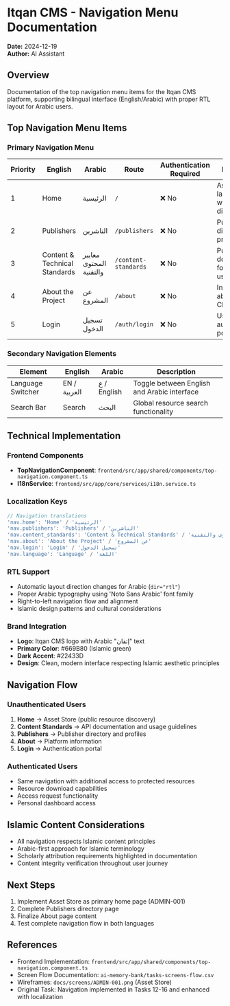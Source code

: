 # Itqan CMS - Navigation Menu Documentation

**Date:** 2024-12-19  
**Author:** AI Assistant  

## Overview
Documentation of the top navigation menu items for the Itqan CMS platform, supporting bilingual interface (English/Arabic) with proper RTL layout for Arabic users.

## Top Navigation Menu Items

### Primary Navigation Menu

| Priority | English | Arabic | Route | Authentication Required | Description |
|----------|---------|---------|-------|-------------------------|-------------|
| 1 | Home | الرئيسية | `/` | ❌ No | Asset Store landing page with resource discovery |
| 2 | Publishers | الناشرين | `/publishers` | ❌ No | Publisher directory and profiles |  
| 3 | Content & Technical Standards | معايير المحتوى والتقنية | `/content-standards` | ❌ No | Public documentation for proper API usage |
| 4 | About the Project | عن المشروع | `/about` | ❌ No | Information about Itqan CMS platform |
| 5 | Login | تسجيل الدخول | `/auth/login` | ❌ No | User authentication portal |

### Secondary Navigation Elements

| Element | English | Arabic | Description |
|---------|---------|---------|-------------|
| Language Switcher | EN / العربية | ع / English | Toggle between English and Arabic interface |
| Search Bar | Search | البحث | Global resource search functionality |

## Technical Implementation

### Frontend Components
- **TopNavigationComponent**: `frontend/src/app/shared/components/top-navigation.component.ts`
- **I18nService**: `frontend/src/app/core/services/i18n.service.ts`

### Localization Keys
```typescript
// Navigation translations
'nav.home': 'Home' / 'الرئيسية'
'nav.publishers': 'Publishers' / 'الناشرين'  
'nav.content_standards': 'Content & Technical Standards' / 'معايير المحتوى والتقنية'
'nav.about': 'About the Project' / 'عن المشروع'
'nav.login': 'Login' / 'تسجيل الدخول'
'nav.language': 'Language' / 'اللغة'
```

### RTL Support
- Automatic layout direction changes for Arabic (`dir="rtl"`)
- Proper Arabic typography using 'Noto Sans Arabic' font family
- Right-to-left navigation flow and alignment
- Islamic design patterns and cultural considerations

### Brand Integration
- **Logo**: Itqan CMS logo with Arabic "إتقان" text
- **Primary Color**: #669B80 (Islamic green)
- **Dark Accent**: #22433D
- **Design**: Clean, modern interface respecting Islamic aesthetic principles

## Navigation Flow

### Unauthenticated Users
1. **Home** → Asset Store (public resource discovery)
2. **Content Standards** → API documentation and usage guidelines  
3. **Publishers** → Publisher directory and profiles
4. **About** → Platform information
5. **Login** → Authentication portal

### Authenticated Users
- Same navigation with additional access to protected resources
- Resource download capabilities
- Access request functionality  
- Personal dashboard access

## Islamic Content Considerations
- All navigation respects Islamic content principles
- Arabic-first approach for Islamic terminology
- Scholarly attribution requirements highlighted in documentation
- Content integrity verification throughout user journey

## Next Steps
1. Implement Asset Store as primary home page (ADMIN-001)
2. Complete Publishers directory page
3. Finalize About page content  
4. Test complete navigation flow in both languages

## References
- Frontend Implementation: `frontend/src/app/shared/components/top-navigation.component.ts`
- Screen Flow Documentation: `ai-memory-bank/tasks-screens-flow.csv`
- Wireframes: `docs/screens/ADMIN-001.png` (Asset Store)
- Original Task: Navigation implemented in Tasks 12-16 and enhanced with localization

